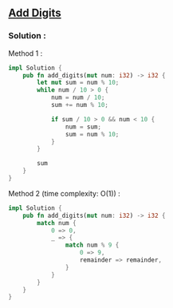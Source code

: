 ## [Add Digits](https://leetcode.com/problems/add-digits)

### Solution :

Method 1 :
```rust
impl Solution {
    pub fn add_digits(mut num: i32) -> i32 {
        let mut sum = num % 10;
        while num / 10 > 0 {
            num = num / 10;
            sum += num % 10;

            if sum / 10 > 0 && num < 10 {
                num = sum;
                sum = num % 10;
            }
        }

        sum
    }
}
```

Method 2 (time complexity: O(1)) :
```rust
impl Solution {
    pub fn add_digits(mut num: i32) -> i32 {
        match num {
            0 => 0,
            _ => {
                match num % 9 {
                    0 => 9,
                    remainder => remainder,
                }
            }
        }
    }
}
```
